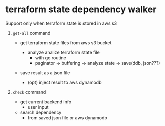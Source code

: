 # terraform state dependency walker

Support only when terraform state is stored in aws s3

1. `get-all` command

   - get terraform state files from aws s3 bucket

     - analyze analize terraform state file
       - with go routine
       - paginator -> buffering -> analyze state -> save(ddb, json???)

   - save result as a json file
     - (opt) inject result to aws dynamodb

2. `check` command
   - get current backend info
     - user input
   - search dependency
     - from saved json file or aws dynamodb
